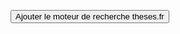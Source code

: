 <button name="button" onclick="addThesesFrSearch()">Ajouter le moteur de recherche theses.fr</button>

<script>
  function addThesesFrSearch() { 
    window.external.AddSearchProvider("https://raw.githubusercontent.com/Eonm/theses-fr-search/master/theses-fr-search.xml");
  }; 
  
</script>

